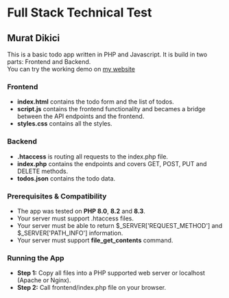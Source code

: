 # Full Stack Technical Test
## Murat Dikici

This is a basic todo app written in PHP and Javascript. It is build in two parts: Frontend and Backend.<br />
You can try the working demo on [my website](https://mdikici.com/todo/frontend/)

### Frontend
* **index.html** contains the todo form and the list of todos.
* **script.js** contains the frontend functionality and becames a bridge between the API endpoints and the frontend.
* **styles.css** contains all the styles.

### Backend
* **.htaccess** is routing all requests to the index.php file.
* **index.php** contains the endpoints and covers GET, POST, PUT and DELETE methods.
* **todos.json** contains the todo data.

### Prerequisites & Compatibility
* The app was tested on **PHP 8.0**, **8.2** and **8.3**.
* Your server must support .htaccess files.
* Your server must be able to return $_SERVER['REQUEST_METHOD'] and $_SERVER['PATH_INFO'] information.
* Your server must support **file_get_contents** command.

### Running the App
* **Step 1:** Copy all files into a PHP supported web server or localhost (Apache or Nginx).
* **Step 2:** Call frontend/index.php file on your browser.
